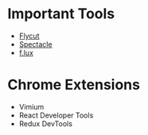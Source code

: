 # Important Tools
- [Flycut](https://github.com/TermiT/Flycut/releases)
- [Spectacle](https://www.spectacleapp.com/)
- [f.lux](https://justgetflux.com/)

# Chrome Extensions
- Vimium
- React Developer Tools
- Redux DevTools

